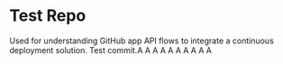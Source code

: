 # Test Repo

Used for understanding GitHub app API flows to integrate a continuous deployment solution.
Test commit.A
A
A
A
A
A
A
A
A
A
